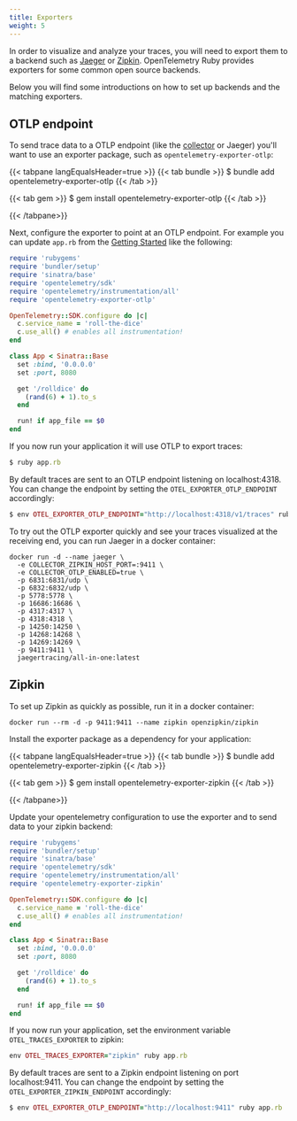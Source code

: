 ```yaml
---
title: Exporters
weight: 5
---
```


In order to visualize and analyze your traces, you will need to export them to a
backend such as [Jaeger](https://www.jaegertracing.io/) or
[Zipkin](https://zipkin.io/). OpenTelemetry Ruby provides exporters for some
common open source backends.

Below you will find some introductions on how to set up backends and the
matching exporters.

## OTLP endpoint

To send trace data to a OTLP endpoint (like the [collector](/docs/collector) or
Jaeger) you'll want to use an exporter package, such as
`opentelemetry-exporter-otlp`:

<!-- prettier-ignore-start -->
{{< tabpane langEqualsHeader=true >}}
{{< tab bundle >}}
$ bundle add opentelemetry-exporter-otlp
{{< /tab >}}

{{< tab gem >}}
$ gem install opentelemetry-exporter-otlp
{{< /tab >}}

{{< /tabpane>}}
<!-- prettier-ignore-end -->

Next, configure the exporter to point at an OTLP endpoint. For example you can
update `app.rb` from the [Getting Started](../getting-started/) like the
following:

```ruby
require 'rubygems'
require 'bundler/setup'
require 'sinatra/base'
require 'opentelemetry/sdk'
require 'opentelemetry/instrumentation/all'
require 'opentelemetry-exporter-otlp'

OpenTelemetry::SDK.configure do |c|
  c.service_name = 'roll-the-dice'
  c.use_all() # enables all instrumentation!
end

class App < Sinatra::Base
  set :bind, '0.0.0.0'
  set :port, 8080

  get '/rolldice' do
    (rand(6) + 1).to_s
  end

  run! if app_file == $0
end
```

If you now run your application it will use OTLP to export traces:

```ruby
$ ruby app.rb
```

By default traces are sent to an OTLP endpoint listening on localhost:4318. You
can change the endpoint by setting the `OTEL_EXPORTER_OTLP_ENDPOINT`
accordingly:

```ruby
$ env OTEL_EXPORTER_OTLP_ENDPOINT="http://localhost:4318/v1/traces" ruby app.rb
```

To try out the OTLP exporter quickly and see your traces visualized at the
receiving end, you can run Jaeger in a docker container:

```shell
docker run -d --name jaeger \
  -e COLLECTOR_ZIPKIN_HOST_PORT=:9411 \
  -e COLLECTOR_OTLP_ENABLED=true \
  -p 6831:6831/udp \
  -p 6832:6832/udp \
  -p 5778:5778 \
  -p 16686:16686 \
  -p 4317:4317 \
  -p 4318:4318 \
  -p 14250:14250 \
  -p 14268:14268 \
  -p 14269:14269 \
  -p 9411:9411 \
  jaegertracing/all-in-one:latest
```

## Zipkin

To set up Zipkin as quickly as possible, run it in a docker container:

```shell
docker run --rm -d -p 9411:9411 --name zipkin openzipkin/zipkin
```

Install the exporter package as a dependency for your application:

<!-- prettier-ignore-start -->
{{< tabpane langEqualsHeader=true >}}
{{< tab bundle >}}
$ bundle add opentelemetry-exporter-zipkin
{{< /tab >}}

{{< tab gem >}}
$ gem install opentelemetry-exporter-zipkin
{{< /tab >}}

{{< /tabpane>}}
<!-- prettier-ignore-end -->

Update your opentelemetry configuration to use the exporter and to send data to
your zipkin backend:

```ruby
require 'rubygems'
require 'bundler/setup'
require 'sinatra/base'
require 'opentelemetry/sdk'
require 'opentelemetry/instrumentation/all'
require 'opentelemetry-exporter-zipkin'

OpenTelemetry::SDK.configure do |c|
  c.service_name = 'roll-the-dice'
  c.use_all() # enables all instrumentation!
end

class App < Sinatra::Base
  set :bind, '0.0.0.0'
  set :port, 8080

  get '/rolldice' do
    (rand(6) + 1).to_s
  end

  run! if app_file == $0
end
```

If you now run your application, set the environment variable
`OTEL_TRACES_EXPORTER` to zipkin:

```ruby
env OTEL_TRACES_EXPORTER="zipkin" ruby app.rb
```

By default traces are sent to a Zipkin endpoint listening on port
localhost:9411. You can change the endpoint by setting the
`OTEL_EXPORTER_ZIPKIN_ENDPOINT` accordingly:

```ruby
$ env OTEL_EXPORTER_OTLP_ENDPOINT="http://localhost:9411" ruby app.rb
```
